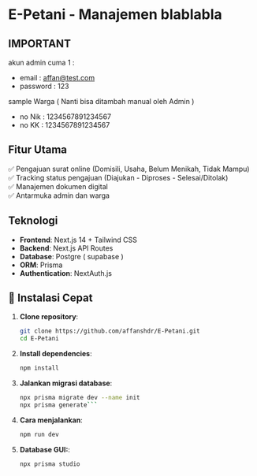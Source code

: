 # E-Petani - Manajemen blablabla

## IMPORTANT 
akun admin cuma 1 :
- email    : affan@test.com
- password : 123

sample Warga ( Nanti bisa ditambah manual oleh Admin )
- no Nik : 1234567891234567
- no KK  : 1234567891234567

## Fitur Utama
✅ Pengajuan surat online (Domisili, Usaha, Belum Menikah, Tidak Mampu)  
✅ Tracking status pengajuan (Diajukan - Diproses - Selesai/Ditolak)  
✅ Manajemen dokumen digital  
✅ Antarmuka admin dan warga  

## Teknologi
- **Frontend**: Next.js 14 + Tailwind CSS
- **Backend**: Next.js API Routes
- **Database**: Postgre ( supabase )
- **ORM**: Prisma
- **Authentication**: NextAuth.js

## 🚀 Instalasi Cepat

1. **Clone repository**:
   ```bash
   git clone https://github.com/affanshdr/E-Petani.git
   cd E-Petani
2. **Install dependencies**:
   ```bash
   npm install
3. **Jalankan migrasi database**:
   ```bash
   npx prisma migrate dev --name init
   npx prisma generate```
4. **Cara menjalankan**:
   ```bash
   npm run dev
5. **Database GUI:**:
   ```bash
   npx prisma studio

